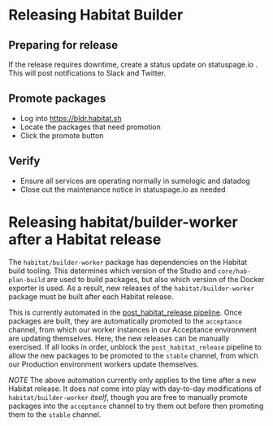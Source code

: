 # Releasing Habitat Builder

## Preparing for release

If the release requires downtime, create a status update on statuspage.io . This will post notifications to Slack and Twitter.

## Promote packages

* Log into https://bldr.habitat.sh
* Locate the packages that need promotion
* Click the promote button

## Verify

* Ensure all services are operating normally in sumologic and datadog
* Close out the maintenance notice in statuspage.io as needed

# Releasing habitat/builder-worker after a Habitat release

The `habitat/builder-worker` package has dependencies on the Habitat
build tooling. This determines which version of the Studio and
`core/hab-plan-build` are used to build packages, but also which
version of the Docker exporter is used. As a result, new releases of
the `habitat/builder-worker` package must be built after each Habitat
release.

This is currently automated in the [post_habitat_release
pipeline](.expeditor/post_habitat_release.pipeline.yml). Once packages
are built, they are automatically promoted to the `acceptance`
channel, from which our worker instances in our Acceptance environment
are updating themselves. Here, the new releases can be manually
exercised. If all looks in order, unblock the `post_habitat_release`
pipeline to allow the new packages to be promoted to the `stable`
channel, from which our Production environment workers update
themselves.

*NOTE* The above automation currently only applies to the time after a
new Habitat release. It does _not_ come into play with day-to-day
modifications of `habitat/builder-worker` _itself_, though you are
free to manually promote packages into the `acceptance` channel to try
them out before then promoting them to the `stable` channel.
